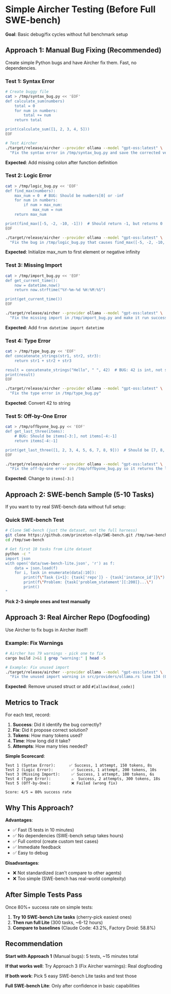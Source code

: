# Simple Aircher Testing (Before Full SWE-bench)

**Goal**: Basic debug/fix cycles without full benchmark setup

## Approach 1: Manual Bug Fixing (Recommended)

Create simple Python bugs and have Aircher fix them. Fast, no dependencies.

### Test 1: Syntax Error
```bash
# Create buggy file
cat > /tmp/syntax_bug.py << 'EOF'
def calculate_sum(numbers)
    total = 0
    for num in numbers:
        total += num
    return total

print(calculate_sum([1, 2, 3, 4, 5]))
EOF

# Test Aircher
./target/release/aircher --provider ollama --model "gpt-oss:latest" \
  "Fix the syntax error in /tmp/syntax_bug.py and save the corrected version"
```

**Expected**: Add missing colon after function definition

### Test 2: Logic Error
```bash
cat > /tmp/logic_bug.py << 'EOF'
def find_max(numbers):
    max_num = 0  # BUG: Should be numbers[0] or -inf
    for num in numbers:
        if num > max_num:
            max_num = num
    return max_num

print(find_max([-5, -2, -10, -1]))  # Should return -1, but returns 0
EOF

./target/release/aircher --provider ollama --model "gpt-oss:latest" \
  "Fix the bug in /tmp/logic_bug.py that causes find_max([-5, -2, -10, -1]) to return 0 instead of -1"
```

**Expected**: Initialize max_num to first element or negative infinity

### Test 3: Missing Import
```bash
cat > /tmp/import_bug.py << 'EOF'
def get_current_time():
    now = datetime.now()
    return now.strftime("%Y-%m-%d %H:%M:%S")

print(get_current_time())
EOF

./target/release/aircher --provider ollama --model "gpt-oss:latest" \
  "Fix the missing import in /tmp/import_bug.py and make it run successfully"
```

**Expected**: Add `from datetime import datetime`

### Test 4: Type Error
```bash
cat > /tmp/type_bug.py << 'EOF'
def concatenate_strings(str1, str2, str3):
    return str1 + str2 + str3

result = concatenate_strings("Hello", " ", 42)  # BUG: 42 is int, not str
print(result)
EOF

./target/release/aircher --provider ollama --model "gpt-oss:latest" \
  "Fix the type error in /tmp/type_bug.py"
```

**Expected**: Convert 42 to string

### Test 5: Off-by-One Error
```bash
cat > /tmp/offbyone_bug.py << 'EOF'
def get_last_three(items):
    # BUG: Should be items[-3:], not items[-4:-1]
    return items[-4:-1]

print(get_last_three([1, 2, 3, 4, 5, 6, 7, 8, 9]))  # Should be [7, 8, 9]
EOF

./target/release/aircher --provider ollama --model "gpt-oss:latest" \
  "Fix the off-by-one error in /tmp/offbyone_bug.py so it returns the last 3 items"
```

**Expected**: Change to `items[-3:]`

## Approach 2: SWE-bench Sample (5-10 Tasks)

If you want to try real SWE-bench data without full setup:

### Quick SWE-bench Test
```bash
# Clone SWE-bench (just the dataset, not the full harness)
git clone https://github.com/princeton-nlp/SWE-bench.git /tmp/swe-bench
cd /tmp/swe-bench

# Get first 10 tasks from Lite dataset
python -c "
import json
with open('data/swe-bench-lite.json', 'r') as f:
    data = json.load(f)
    for i, task in enumerate(data[:10]):
        print(f\"Task {i+1}: {task['repo']} - {task['instance_id']}\")
        print(f\"Problem: {task['problem_statement'][:200]}...\")
        print()
"
```

**Pick 2-3 simple ones and test manually**

## Approach 3: Real Aircher Repo (Dogfooding)

Use Aircher to fix bugs in Aircher itself!

### Example: Fix Warnings
```bash
# Aircher has 79 warnings - pick one to fix
cargo build 2>&1 | grep "warning:" | head -5

# Example: Fix unused import
./target/release/aircher --provider ollama --model "gpt-oss:latest" \
  "Fix the unused import warning in src/providers/ollama.rs line 134 (OllamaError struct is never constructed)"
```

**Expected**: Remove unused struct or add `#[allow(dead_code)]`

## Metrics to Track

For each test, record:

1. **Success**: Did it identify the bug correctly?
2. **Fix**: Did it propose correct solution?
3. **Tokens**: How many tokens used?
4. **Time**: How long did it take?
5. **Attempts**: How many tries needed?

**Simple Scorecard**:
```
Test 1 (Syntax Error):      ✅ Success, 1 attempt, 150 tokens, 8s
Test 2 (Logic Error):        ✅ Success, 1 attempt, 200 tokens, 10s
Test 3 (Missing Import):     ✅ Success, 1 attempt, 100 tokens, 6s
Test 4 (Type Error):         ⚠️  Success, 2 attempts, 300 tokens, 18s
Test 5 (Off-by-One):         ❌ Failed (wrong fix)

Score: 4/5 = 80% success rate
```

## Why This Approach?

**Advantages**:
- ✅ Fast (5 tests in 10 minutes)
- ✅ No dependencies (SWE-bench setup takes hours)
- ✅ Full control (create custom test cases)
- ✅ Immediate feedback
- ✅ Easy to debug

**Disadvantages**:
- ❌ Not standardized (can't compare to other agents)
- ❌ Too simple (SWE-bench has real-world complexity)

## After Simple Tests Pass

Once 80%+ success rate on simple tests:

1. **Try 10 SWE-bench Lite tasks** (cherry-pick easiest ones)
2. **Then run full Lite** (300 tasks, ~6-12 hours)
3. **Compare to baselines** (Claude Code: 43.2%, Factory Droid: 58.8%)

## Recommendation

**Start with Approach 1** (Manual bugs): 5 tests, ~15 minutes total

**If that works well**: Try Approach 3 (Fix Aircher warnings): Real dogfooding

**If both work**: Pick 5 easy SWE-bench Lite tasks and test those

**Full SWE-bench Lite**: Only after confidence in basic capabilities
